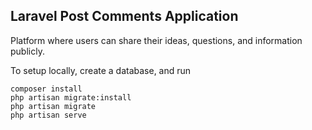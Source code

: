 ## Laravel Post Comments Application

Platform where users can share their ideas, questions, and information publicly.

To setup locally, create a database, and run   
```
composer install
php artisan migrate:install 
php artisan migrate
php artisan serve